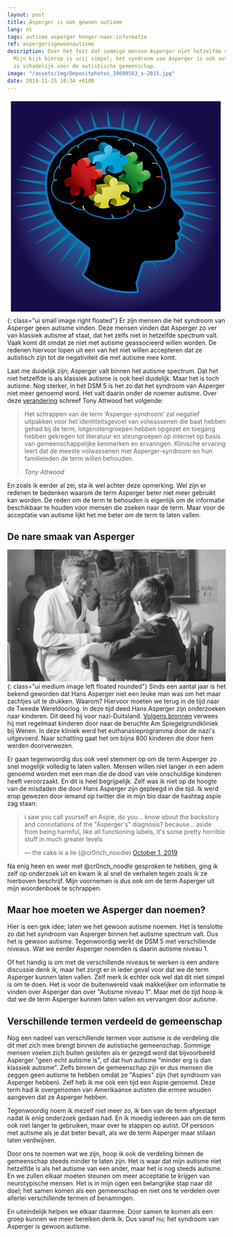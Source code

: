 ```yaml
---
layout: post
title: Asperger is ook gewoon autisme
lang: nl
tags: autisme asperger honger-naar-informatie
ref: aspergerisgewoonautisme
description: Over het feit dat sommige mensen Asperger niet hetzelfde vinden als autisme.
  Mijn kijk hierop is vrij simpel; het syndroom van Asperger is ook autisme. Dit ontkennen
  is schadelijk voor de autistische gemeenschap.
image: "/assets/img/Depositphotos_19699563_s-2015.jpg"
date: 2019-11-25 10:34 +0100
---
```

![Asperger is ook gewoon autisme](/assets/img/Depositphotos_19699563_s-2015.jpg){: class="ui small image right floated"}
Er zijn mensen die het syndroom van Asperger geen autisme vinden. Deze mensen vinden dat Asperger zo ver van klassiek autisme af staat, dat het zelfs niet in hetzelfde spectrum valt. Vaak komt dit omdat ze niet met autisme geassocieerd willen worden. De redenen hiervoor lopen uit een van het niet willen accepteren dat ze autistisch zijn tot de negativiteit die met autisme mee komt.

Laat me duidelijk zijn; Asperger valt binnen het autisme spectrum. Dat het niet hetzelfde is als klassiek autisme is ook heel duidelijk. Maar het is toch autisme. Nog sterker, in het DSM 5 is het zo dat het syndroom van Asperger niet meer genoemd word. Het valt daarin onder de noemer autisme. Over deze [verandering](/2019/08/hulpgids-asperger-syndroom-review.html#aanvulling---de-dsm-5) schreef Tony Attwood het volgende:

<div class="quote">
  <blockquote>
  <p>Het schrappen van de term ‘Asperger-syndroom’ zal negatief uitpakken voor het identiteitsgevoel   van   volwassenen   die   baat   hebben   gehad   bij   de   term, lotgenotengroepen hebben opgezet en toegang hebben gekregen tot literatuur en steungroepen   op   internet   op basis   van   gemeenschappelijke   kenmerken   en ervaringen.  Klinische  ervaring leert  dat  de  meeste  volwassenen  met  Asperger-syndroom en hun familieleden de term willen behouden.</p>
  <cite>Tony Attwood</cite>
</blockquote>
</div>

En zoals ik eerder al zei, sta ik wel achter deze opmerking. Wel zijn er redenen te bedenken waarom de term Asperger beter niet meer gebruikt kan worden. De reden om de term te behouden is eigenlijk om de informatie beschikbaar te houden voor mensen die zoeken naar de term. Maar voor de acceptatie van autisme lijkt het me beter om de term te laten vallen.

## De nare smaak van Asperger

![Hans Aspeger](/assets/img/hansasperger.jpg){: class="ui medium image left floated rounded"} Sinds een aantal jaar is het bekend geworden dat Hans Asperger niet een leuke man was om het maar zachtjes uit te drukken. Waarom? Hiervoor moeten we terug in de tijd naar de Tweede Wereldoorlog. In deze tijd deed Hans Asperger zijn onderzoeken naar kinderen. Dit deed hij voor nazi-Duitsland. [Volgens bronnen](https://molecularautism.biomedcentral.com/articles/10.1186/s13229-018-0208-6) verwees hij met regelmaat kinderen door naar de beruchte Am Spiegelgrundkliniek bij Wenen. In deze kliniek werd het euthanasieprogramma door de nazi's uitgevoerd. Naar schatting gaat het om bijna 800 kinderen die door hem werden doorverwezen.

Er gaan tegenwoordig dus ook veel stemmen op om de term Asperger zo snel mogelijk volledig te laten vallen. Mensen willen niet langer in een adem genoemd worden met een man die de dood van vele onschuldige kinderen heeft veroorzaakt. En dit is heel begrijpelijk. Zelf was ik niet op de hoogte van de misdaden die door Hans Asperger zijn gepleegd in die tijd. Ik werd erop gewezen door iemand op twitter die in mijn bio daar de hashtag aspie zag staan:

<blockquote class="twitter-tweet"><p lang="en" dir="ltr">i saw you call yourself an Aspie, do you... know about the backstory and connotations of the &quot;Asperger&#39;s&quot; diagnosis? because... aside from being harmful, like all functioning labels, it&#39;s some pretty horrible stuff in much greater levels</p>&mdash; the cake is a lie (@cr0nch_noodle) <a href="https://twitter.com/cr0nch_noodle/status/1179144645777006594?ref_src=twsrc%5Etfw">October 1, 2019</a></blockquote>

Na enig heen en weer met @cr0nch_noodle gesproken te hebben, ging ik zelf op onderzoek uit en kwam ik al snel de verhalen tegen zoals ik ze hierboven beschrijf. Mijn voornemen is dus ook om de term Asperger uit mijn woordenboek te schrappen.

## Maar hoe moeten we Asperger dan noemen?

Hier is een gek idee; laten we het gewoon autisme noemen. Het is tenslotte zo dat het syndroom van Asperger binnen het autisme spectrum valt. Dus het is gewoon autisme. Tegenwoordig werkt de DSM 5 met verschillende niveaus. Wat we eerder Asperger noemden is daarin autisme niveau 1.

Of het handig is om met de verschillende niveaus te werken is een andere discussie denk ik, maar het zorgt er in ieder geval voor dat we de term Asperger kunnen laten vallen. Zelf merk ik echter ook wel dat dit niet simpel is om te doen. Het is voor de buitenwereld vaak makkelijker om informatie te vinden over Asperger dan over "Autisme niveau 1". Maar met de tijd hoop ik dat we de term Asperger kunnen laten vallen en vervangen door autisme.

## Verschillende termen verdeeld de gemeenschap

Nog een nadeel van verschillende termen voor autisme is de verdeling die dit met zich mee brengt binnen de autistische gemeenschap. Sommige mensen voelen zich buiten gesloten als er gezegd word dat bijvoorbeeld Asperger "geen echt autisme is", of dat hun autisme "minder erg is dan klassiek autisme". Zelfs binnen de gemeenschap zijn er dus mensen die zeggen geen autisme te hebben omdat ze "Aspies" zijn (het syndroom van Asperger hebben). Zelf heb ik me ook een tijd een Aspie genoemd. Deze term had ik overgenomen van Amerikaanse autisten die ermee wouden aangeven dat ze Asperger hebben.

Tegenwoordig noem ik mezelf niet meer zo, ik ben van de term afgestapt nadat ik enig onderzoek gedaan had. En ik moedig iedereen aan om de term ook niet langer te gebruiken, maar over te stappen op autist. Of persoon met autisme als je dat beter bevalt, als we de term Asperger maar stilaan laten verdwijnen.

Door ons te noemen wat we zijn, hoop ik ook de verdeling binnen de gemeenschap steeds minder te laten zijn. Het is waar dat mijn autisme niet hetzelfde is als het autisme van een ander, maar het is nog steeds autisme. En we zullen elkaar moeten steunen om meer acceptatie te krijgen van neurotypische mensen. Het is in mijn ogen een belangrijke stap naar dit doel; het samen komen als een gemeenschap en niet ons te verdelen over allerlei verschillende termen of benamingen.

En uiteindelijk helpen we elkaar daarmee. Door samen te komen als een groep kunnen we meer bereiken denk ik. Dus vanaf nu; het syndroom van Asperger is gewoon autisme.

